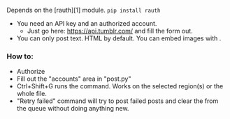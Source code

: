 Depends on the [rauth][1] module. `pip install rauth`

* You need an API key and an authorized account.
  * Just go here: https://api.tumblr.com/ and fill the form out.
* You can only post text. HTML by default. You can embed images with .

### How to:

* Authorize 
* Fill out the "accounts" area in "post.py"
* Ctrl+Shift+G runs the command. Works on the selected region(s) or the whole file.
* "Retry failed" command will try to post failed posts and clear the from the queue without doing anything new.
